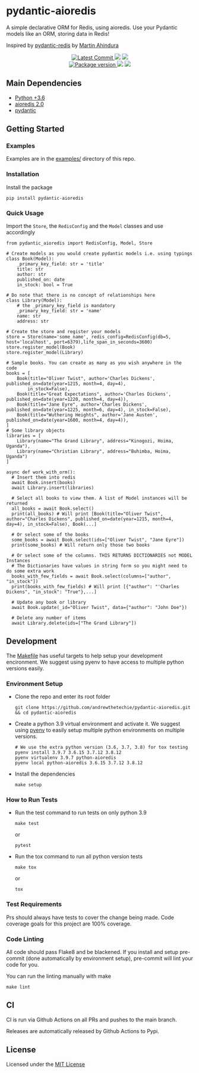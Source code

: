 # pydantic-aioredis

A simple declarative ORM for Redis, using aioredis. Use your Pydantic
models like an ORM, storing data in Redis!

Inspired by
[pydantic-redis](https://github.com/sopherapps/pydantic-redis) by
[Martin Ahindura](https://github.com/Tinitto)


<p align="center">
    <a href="https://github.com/andrewthetechie/pydantic-aioredis" target="_blank">
        <img src="https://img.shields.io/github/last-commit/andrewthetechie/pydantic-aioredis" alt="Latest Commit">
    </a>
        <img src="https://github.com/andrewthetechie/pydantic-aioredis/actions/workflows/run_tests_with_tox.yaml/badge.svg?branch=main">
        <img src="https://img.shields.io/codecov/c/github/andrewthetechie/pydantic-aioredis">
    <br />
    <a href="https://pypi.org/project/pydantic-aioredis" target="_blank">
        <img src="https://img.shields.io/pypi/v/pydantic-aioredis" alt="Package version">
    </a>
    <img src="https://img.shields.io/pypi/pyversions/pydantic-aioredis">
    <img src="https://img.shields.io/badge/license-MIT-green">
</p>

## Main Dependencies


-   [Python +3.6](https://www.python.org)
-   [aioredis 2.0](https://aioredis.readthedocs.io/en/latest/)
-   [pydantic](https://github.com/samuelcolvin/pydantic/)

## Getting Started

### Examples
Examples are in the [examples/](./examples) directory of this repo.

### Installation
Install the package

    
    pip install pydantic-aioredis

### Quick Usage
Import the `Store`, the `RedisConfig` and the `Model` classes and use accordingly

    
    from pydantic_aioredis import RedisConfig, Model, Store

    # Create models as you would create pydantic models i.e. using typings
    class Book(Model):
        _primary_key_field: str = 'title'
        title: str
        author: str
        published_on: date
        in_stock: bool = True

    # Do note that there is no concept of relationships here
    class Library(Model):
        # the _primary_key_field is mandatory
        _primary_key_field: str = 'name'
        name: str
        address: str

    # Create the store and register your models
    store = Store(name='some_name', redis_config=RedisConfig(db=5, host='localhost', port=6379),life_span_in_seconds=3600)
    store.register_model(Book)
    store.register_model(Library)

    # Sample books. You can create as many as you wish anywhere in the code
    books = [
        Book(title="Oliver Twist", author='Charles Dickens', published_on=date(year=1215, month=4, day=4),
            in_stock=False),
        Book(title="Great Expectations", author='Charles Dickens', published_on=date(year=1220, month=4, day=4)),
        Book(title="Jane Eyre", author='Charles Dickens', published_on=date(year=1225, month=6, day=4), in_stock=False),
        Book(title="Wuthering Heights", author='Jane Austen', published_on=date(year=1600, month=4, day=4)),
    ]
    # Some library objects
    libraries = [
        Library(name="The Grand Library", address="Kinogozi, Hoima, Uganda"),
        Library(name="Christian Library", address="Buhimba, Hoima, Uganda")
    ]

    async def work_with_orm():
      # Insert them into redis
      await Book.insert(books)
      await Library.insert(libraries)

      # Select all books to view them. A list of Model instances will be returned
      all_books = await Book.select()
      print(all_books) # Will print [Book(title="Oliver Twist", author="Charles Dickens", published_on=date(year=1215, month=4, day=4), in_stock=False), Book(...]

      # Or select some of the books
      some_books = await Book.select(ids=["Oliver Twist", "Jane Eyre"])
      print(some_books) # Will return only those two books

      # Or select some of the columns. THIS RETURNS DICTIONARIES not MODEL Instances
      # The Dictionaries have values in string form so you might need to do some extra work
      books_with_few_fields = await Book.select(columns=["author", "in_stock"])
      print(books_with_few_fields) # Will print [{"author": "'Charles Dickens", "in_stock": "True"},...]

      # Update any book or library
      await Book.update(_id="Oliver Twist", data={"author": "John Doe"})

      # Delete any number of items
      await Library.delete(ids=["The Grand Library"])
    

## Development

The [Makefile](./makefile) has useful targets to help setup your
development encironment. We suggest using pyenv to have access to
multiple python versions easily.

### Environment Setup

-   Clone the repo and enter its root folder

    ``` {.sourceCode .bash}
    git clone https://github.com/andrewthetechie/pydantic-aioredis.git && cd pydantic-aioredis
    ```

-   Create a python 3.9 virtual environment and activate it. We suggest
    using [pyenv](https://github.com/pyenv/pyenv) to easily setup
    multiple python environments on multiple versions.

    ``` {.sourceCode .bash}
    # We use the extra python version (3.6, 3.7, 3.8) for tox testing
    pyenv install 3.9.7 3.6.15 3.7.12 3.8.12
    pyenv virtualenv 3.9.7 python-aioredis
    pyenv local python-aioredis 3.6.15 3.7.12 3.8.12
    ```

-   Install the dependencies

    ``` {.sourceCode .bash}
    make setup
    ```

### How to Run Tests

-   Run the test command to run tests on only python 3.9

    ``` {.sourceCode .bash}
    make test
    ```

    or

    ``` {.sourceCode .bash}
    pytest
    ```

-   Run the tox command to run all python version tests

    ``` {.sourceCode .bash}
    make tox
    ```

    or

    ``` {.sourceCode .base}
    tox
    ```

### Test Requirements

Prs should always have tests to cover the change being made. Code
coverage goals for this project are 100% coverage.

### Code Linting

All code should pass Flake8 and be blackened. If you install and setup
pre-commit (done automatically by environment setup), pre-commit will
lint your code for you.

You can run the linting manually with make

``` {.sourceCode .bash}
make lint
```

## CI

CI is run via Github Actions on all PRs and pushes to the main branch. 

Releases are automatically released by Github Actions to Pypi.

License
-------

Licensed under the [MIT License](./LICENSE)
